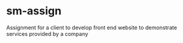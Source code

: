 # sm-assign

Assignment for a client to develop front end website to demonstrate services provided by a company
